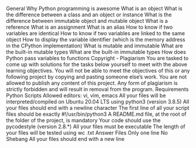 General
Why Python programming is awesome
What is an object
What is the difference between a class and an object or instance
What is the difference between immutable object and mutable object
What is a reference
What is an assignment
What is an alias
How to know if two variables are identical
How to know if two variables are linked to the same object
How to display the variable identifier (which is the memory address in the CPython implementation)
What is mutable and immutable
What are the built-in mutable types
What are the built-in immutable types
How does Python pass variables to functions
Copyright - Plagiarism
You are tasked to come up with solutions for the tasks below yourself to meet with the above learning objectives.
You will not be able to meet the objectives of this or any following project by copying and pasting someone else’s work.
You are not allowed to publish any content of this project.
Any form of plagiarism is strictly forbidden and will result in removal from the program.
Requirements
Python Scripts
Allowed editors: vi, vim, emacs
All your files will be interpreted/compiled on Ubuntu 20.04 LTS using python3 (version 3.8.5)
All your files should end with a newline character
The first line of all your script files should be exactly #!/usr/bin/python3
A README.md file, at the root of the folder of the project, is mandatory
Your code should use the pycodestyle (version 2.8.*)
All your files must be executable
The length of your files will be tested using wc
.txt Answer Files
Only one line
No Shebang
All your files should end with a new line
